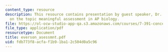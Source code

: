 ```yaml
---
content_type: resource
description: This resource contains presentation by guest speaker, Dr. Howard Everson
  on the topic meaningful assessment in AP biology.
file: https://ol-ocw-studio-app-qa.s3.amazonaws.com/courses/7-391-concept-centered-teaching-fall-2005/fdb773f8acfaf1b91ba12c504d0a5c96_everson_asessmnt.pdf
file_type: application/pdf
resourcetype: Document
title: everson_asessmnt.pdf
uid: fdb773f8-acfa-f1b9-1ba1-2c504d0a5c96
---
```

